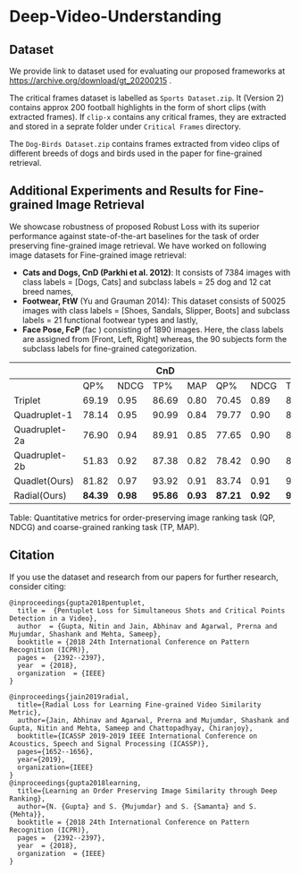 # Deep-Video-Understanding

## Dataset
We provide link to dataset used for evaluating our proposed frameworks at https://archive.org/download/gt_20200215 .

The critical frames dataset is labelled as `Sports Dataset.zip`. It (Version 2) contains approx 200 football highlights in the form of short clips (with extracted frames). If `clip-x` contains any critical frames, they are extracted and stored in a seprate folder under `Critical Frames` directory.

The `Dog-Birds Dataset.zip` contains frames extracted from video clips of different breeds of dogs and birds used in the paper for fine-grained retrieval.

## Additional Experiments and Results for Fine-grained Image Retrieval
We showcase robustness of proposed Robust Loss with its superior performance against state-of-the-art baselines for the task of order preserving fine-grained image retrieval. We have worked on following image datasets for Fine-grained image retrieval: 
- **Cats and Dogs, CnD (Parkhi et al. 2012)**: It consists of 7384 images with class labels = [Dogs, Cats] and subclass labels = 25 dog and 12 cat breed names, 
- **Footwear, FtW** (Yu and Grauman 2014): This dataset consists of 50025 images with class labels = [Shoes, Sandals, Slipper, Boots] and subclass labels = 21 functional footwear types and lastly, 
- **Face Pose, FcP** (fac ) consisting of 1890 images. Here, the class labels are assigned from [Front, Left, Right] whereas, the 90 subjects form the subclass labels for fine-grained categorization.

|       |||CnD||||FcP||||FtW||
| ----- |---|----|---|---|---|----|---|---|---|----|---|---|
|       | QP%|NDCG|TP%|MAP|QP%|NDCG|TP%|MAP|QP%|NDCG|TP%|MAP|
|Triplet|69.19|0.95|86.69|0.80|70.45|0.89|85.32|0.54|42.75|0.88|75.91|0.65|
|Quadruplet-1|78.14|0.95|90.99|0.84|79.77|0.90|88.78|0.64|37.12|0.86|71.92|0.59|
|Quadruplet-2a|76.90|0.94|89.91|0.85|77.65|0.90|88.52|0.61|45.88|0.87|76.13|0.66|
|Quadruplet-2b|51.83|0.92|87.38|0.82|78.42|0.90|87.06|0.60|38.64|0.84|74.77|0.61|
|Quadlet(Ours) |81.82|0.97|93.92|0.91|83.74|0.91|91.74|0.66|53.93|0.89|80.56|0.67|
|Radial(Ours) |**84.39**|**0.98**|**95.86**|**0.93**|**87.21**|**0.92**|**92.64**|**0.70**|**55.18**|**0.90**|**81.91**|**0.68**|

        
Table: Quantitative metrics for order-preserving image ranking task (QP, NDCG) and coarse-grained ranking task (TP, MAP).

## Citation
 If you use the dataset and research from our papers for further research, consider citing:
```
@inproceedings{gupta2018pentuplet,
  title =  {Pentuplet Loss for Simultaneous Shots and Critical Points Detection in a Video},
  author  = {Gupta, Nitin and Jain, Abhinav and Agarwal, Prerna and Mujumdar, Shashank and Mehta, Sameep},
  booktitle = {2018 24th International Conference on Pattern Recognition (ICPR)},
  pages =  {2392--2397},
  year  = {2018},
  organization  = {IEEE}
}

@inproceedings{jain2019radial,
  title={Radial Loss for Learning Fine-grained Video Similarity Metric},
  author={Jain, Abhinav and Agarwal, Prerna and Mujumdar, Shashank and Gupta, Nitin and Mehta, Sameep and Chattopadhyay, Chiranjoy},
  booktitle={ICASSP 2019-2019 IEEE International Conference on Acoustics, Speech and Signal Processing (ICASSP)},
  pages={1652--1656},
  year={2019},
  organization={IEEE}
}
@inproceedings{gupta2018learning,
  title={Learning an Order Preserving Image Similarity through Deep Ranking}, 
  author={N. {Gupta} and S. {Mujumdar} and S. {Samanta} and S. {Mehta}},
  booktitle = {2018 24th International Conference on Pattern Recognition (ICPR)},
  pages =  {2392--2397},
  year  = {2018},
  organization  = {IEEE}
}
```
